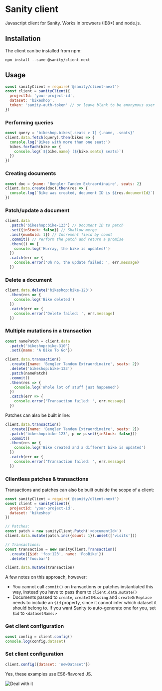 # Sanity client

Javascript client for Sanity. Works in browsers (IE8+) and node.js.

## Installation

The client can be installed from npm:

```
npm install --save @sanity/client-next
```

## Usage

```js
const sanityClient = require('@sanity/client-next')
const client = sanityClient({
  projectId: 'your-project-id',
  dataset: 'bikeshop',
  token: 'sanity-auth-token' // or leave blank to be anonymous user
})
```

### Performing queries

```js
const query = 'bikeshop.bikes[.seats > 1] {.name, .seats}'
client.data.fetch(query).then(bikes => {
  console.log('Bikes with more than one seat:')
  bikes.forEach(bike => {
    console.log(`${bike.name} (${bike.seats} seats)`)
  })
})
```


### Creating documents

```js
const doc = {name: 'Bengler Tandem Extraordinaire', seats: 2}
client.data.create(doc).then(res => {
  console.log(`Bike was created, document ID is ${res.documentId}`)
})
```

### Patch/update a document

```js
client.data
  .patch('bikeshop:bike-123') // Document ID to patch
  .set({inStock: false}) // Shallow merge
  .inc({numSold: 1}) // Increment field by count
  .commit() // Perform the patch and return a promise
  .then(() => {
    console.log('Hurray, the bike is updated!')
  })
  .catch(err => {
    console.error('Oh no, the update failed: ', err.message)
  })
```

### Delete a document

```js
client.data.delete('bikeshop:bike-123')
  .then(res => {
    console.log('Bike deleted')
  })
  .catch(err => {
    console.error('Delete failed: ', err.message)
  })
```

### Multiple mutations in a transaction

```js
const namePatch = client.data
  .patch('bikeshop:bike-310')
  .set({name: 'A Bike To Go'})

client.data.transaction()
  .create({name: 'Bengler Tandem Extraordinaire', seats: 2})
  .delete('bikeshop:bike-123')
  .patch(namePatch)
  .commit()
  .then(res => {
    console.log('Whole lot of stuff just happened')
  })
  .catch(err => {
    console.error('Transaction failed: ', err.message)
  })
```

Patches can also be built inline:

```js
client.data.transaction()
  .create({name: 'Bengler Tandem Extraordinaire', seats: 2})
  .patch('bikeshop:bike-123', p => p.set({inStock: false}))
  .commit()
  .then(res => {
    console.log('Bike created and a different bike is updated')
  })
  .catch(err => {
    console.error('Transaction failed: ', err.message)
  })
```

### Clientless patches & transactions

Transactions and patches can also be built outside the scope of a client:

```js
const sanityClient = require('@sanity/client-next')
const client = sanityClient({
  projectId: 'your-project-id',
  dataset: 'bikeshop'
})

// Patches:
const patch = new sanityClient.Patch('<documentId>')
client.data.mutate(patch.inc({count: 1}).unset(['visits']))

// Transactions:
const transaction = new sanityClient.Transaction()
  .create({$id: 'foo:123', name: 'FooBike'})
  .delete('foo:bar')

client.data.mutate(transaction)
```

A few notes on this approach, however:

* You cannot call `commit()` on transactions or patches instantiated this way, instead you have to pass them to `client.data.mutate()`
* Documents passed to `create`, `createIfMissing` and `createOrReplace` needs to include an `$id` property, since it cannot infer which dataset it should belong to. If you want Sanity to auto-generate one for you, set `$id` to `<datasetName:>`

### Get client configuration

```js
const config = client.config()
console.log(config.dataset)
```

### Set client configuration

```js
client.config({dataset: 'newDataset'})
```

Yes, these examples use ES6-flavored JS.

![Deal with it](http://i.imgur.com/ZGxjoYC.gif)
